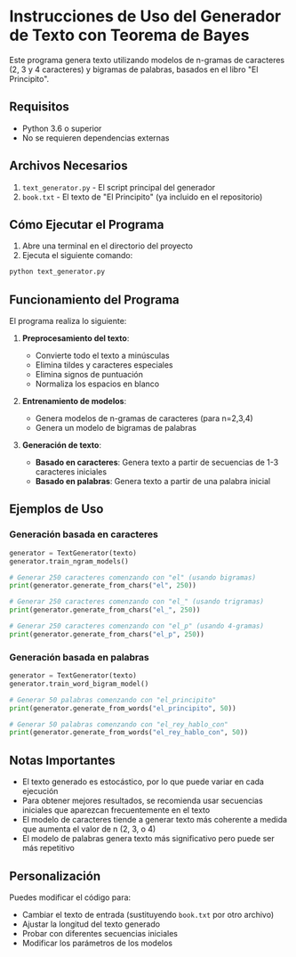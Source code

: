 # Instrucciones de Uso del Generador de Texto con Teorema de Bayes

Este programa genera texto utilizando modelos de n-gramas de caracteres (2, 3 y 4 caracteres) y bigramas de palabras, basados en el libro "El Principito".

## Requisitos

- Python 3.6 o superior
- No se requieren dependencias externas

## Archivos Necesarios

1. `text_generator.py` - El script principal del generador
2. `book.txt` - El texto de "El Principito" (ya incluido en el repositorio)

## Cómo Ejecutar el Programa

1. Abre una terminal en el directorio del proyecto
2. Ejecuta el siguiente comando:

```bash
python text_generator.py
```

## Funcionamiento del Programa

El programa realiza lo siguiente:

1. **Preprocesamiento del texto**:
   - Convierte todo el texto a minúsculas
   - Elimina tildes y caracteres especiales
   - Elimina signos de puntuación
   - Normaliza los espacios en blanco

2. **Entrenamiento de modelos**:
   - Genera modelos de n-gramas de caracteres (para n=2,3,4)
   - Genera un modelo de bigramas de palabras

3. **Generación de texto**:
   - **Basado en caracteres**: Genera texto a partir de secuencias de 1-3 caracteres iniciales
   - **Basado en palabras**: Genera texto a partir de una palabra inicial

## Ejemplos de Uso

### Generación basada en caracteres

```python
generator = TextGenerator(texto)
generator.train_ngram_models()

# Generar 250 caracteres comenzando con "el" (usando bigramas)
print(generator.generate_from_chars("el", 250))

# Generar 250 caracteres comenzando con "el_" (usando trigramas)
print(generator.generate_from_chars("el_", 250))

# Generar 250 caracteres comenzando con "el_p" (usando 4-gramas)
print(generator.generate_from_chars("el_p", 250))
```

### Generación basada en palabras

```python
generator = TextGenerator(texto)
generator.train_word_bigram_model()

# Generar 50 palabras comenzando con "el_principito"
print(generator.generate_from_words("el_principito", 50))

# Generar 50 palabras comenzando con "el_rey_hablo_con"
print(generator.generate_from_words("el_rey_hablo_con", 50))
```

## Notas Importantes

- El texto generado es estocástico, por lo que puede variar en cada ejecución
- Para obtener mejores resultados, se recomienda usar secuencias iniciales que aparezcan frecuentemente en el texto
- El modelo de caracteres tiende a generar texto más coherente a medida que aumenta el valor de n (2, 3, o 4)
- El modelo de palabras genera texto más significativo pero puede ser más repetitivo

## Personalización

Puedes modificar el código para:
- Cambiar el texto de entrada (sustituyendo `book.txt` por otro archivo)
- Ajustar la longitud del texto generado
- Probar con diferentes secuencias iniciales
- Modificar los parámetros de los modelos
